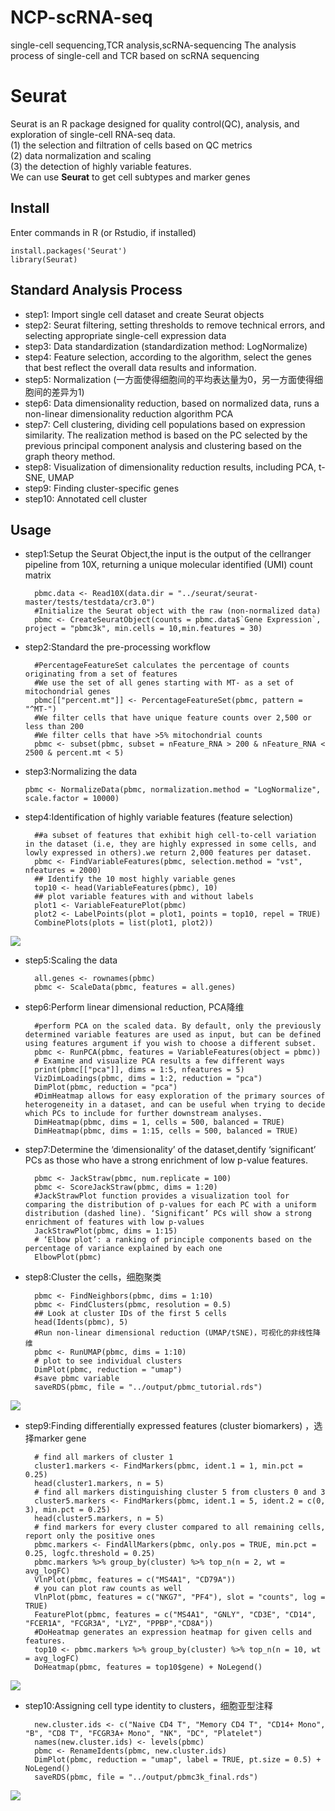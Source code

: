 # NCP-scRNA-seq
single-cell sequencing,TCR analysis,scRNA-sequencing
The analysis process of single-cell and TCR based on scRNA sequencing

# Seurat  #
Seurat is an R package designed for quality control(QC), analysis, and exploration of single-cell RNA-seq data.<br>
(1) the selection and filtration of cells based on QC metrics<br>
(2) data normalization and scaling<br>
(3) the detection of highly variable features.<br>
We can use **Seurat** to get cell subtypes and marker genes

## Install ##
Enter commands in R (or Rstudio, if installed)<br>

    install.packages('Seurat')
    library(Seurat)

## Standard Analysis Process ##
- step1: Import single cell dataset and create Seurat objects
- step2: Seurat filtering, setting thresholds to remove technical errors, and selecting appropriate single-cell expression data
- step3: Data standardization (standardization method: LogNormalize)
- step4: Feature selection, according to the algorithm, select the genes that best reflect the overall data results and information.
- step5: Normalization (一方面使得细胞间的平均表达量为0，另一方面使得细胞间的差异为1)
- step6: Data dimensionality reduction, based on normalized data, runs a non-linear dimensionality reduction algorithm PCA
- step7: Cell clustering, dividing cell populations based on expression similarity. The realization method is based on the PC selected by the previous principal component analysis and clustering based on the graph theory method.
- step8: Visualization of dimensionality reduction results, including PCA, t-SNE, UMAP
- step9: Finding cluster-specific genes
- step10: Annotated cell cluster

## Usage ##
- step1:Setup the Seurat Object,the input is the output of the cellranger pipeline from 10X, returning a unique molecular identified (UMI) count matrix

        pbmc.data <- Read10X(data.dir = "../seurat/seurat-master/tests/testdata/cr3.0")
        #Initialize the Seurat object with the raw (non-normalized data)
		pbmc <- CreateSeuratObject(counts = pbmc.data$`Gene Expression`, project = "pbmc3k", min.cells = 10,min.features = 30)

- step2:Standard the pre-processing workflow

        #PercentageFeatureSet calculates the percentage of counts originating from a set of features
    	#We use the set of all genes starting with MT- as a set of mitochondrial genes
		pbmc[["percent.mt"]] <- PercentageFeatureSet(pbmc, pattern = "^MT-")
    	#We filter cells that have unique feature counts over 2,500 or less than 200
    	#We filter cells that have >5% mitochondrial counts
    	pbmc <- subset(pbmc, subset = nFeature_RNA > 200 & nFeature_RNA < 2500 & percent.mt < 5)

- step3:Normalizing the data

    `pbmc <- NormalizeData(pbmc, normalization.method = "LogNormalize", scale.factor = 10000)`

- step4:Identification of highly variable features (feature selection)

        ##a subset of features that exhibit high cell-to-cell variation in the dataset (i.e, they are highly expressed in some cells, and lowly expressed in others).we return 2,000 features per dataset.
        pbmc <- FindVariableFeatures(pbmc, selection.method = "vst", nfeatures = 2000)
		## Identify the 10 most highly variable genes
		top10 <- head(VariableFeatures(pbmc), 10)
		## plot variable features with and without labels
		plot1 <- VariableFeaturePlot(pbmc)
		plot2 <- LabelPoints(plot = plot1, points = top10, repel = TRUE)
		CombinePlots(plots = list(plot1, plot2))
![](https://github.com/gancao/NCP-scRNA-seq/blob/master/seurat_selection_variable_feature.png)

- step5:Scaling the data

        all.genes <- rownames(pbmc)
        pbmc <- ScaleData(pbmc, features = all.genes)


- step6:Perform linear dimensional reduction, PCA降维

        #perform PCA on the scaled data. By default, only the previously determined variable features are used as input, but can be defined using features argument if you wish to choose a different subset.
        pbmc <- RunPCA(pbmc, features = VariableFeatures(object = pbmc))
        # Examine and visualize PCA results a few different ways
        print(pbmc[["pca"]], dims = 1:5, nfeatures = 5)
        VizDimLoadings(pbmc, dims = 1:2, reduction = "pca")
        DimPlot(pbmc, reduction = "pca")
        #DimHeatmap allows for easy exploration of the primary sources of heterogeneity in a dataset, and can be useful when trying to decide which PCs to include for further downstream analyses.
        DimHeatmap(pbmc, dims = 1, cells = 500, balanced = TRUE)
        DimHeatmap(pbmc, dims = 1:15, cells = 500, balanced = TRUE)


- step7:Determine the ‘dimensionality’ of the dataset,dentify ‘significant’ PCs as those who have a strong enrichment of low p-value features. 

        pbmc <- JackStraw(pbmc, num.replicate = 100)
        pbmc <- ScoreJackStraw(pbmc, dims = 1:20)
        #JackStrawPlot function provides a visualization tool for comparing the distribution of p-values for each PC with a uniform distribution (dashed line). ‘Significant’ PCs will show a strong enrichment of features with low p-values
        JackStrawPlot(pbmc, dims = 1:15)
        # ‘Elbow plot’: a ranking of principle components based on the percentage of variance explained by each one
        ElbowPlot(pbmc)


- step8:Cluster the cells，细胞聚类

        pbmc <- FindNeighbors(pbmc, dims = 1:10)
        pbmc <- FindClusters(pbmc, resolution = 0.5)
        ## Look at cluster IDs of the first 5 cells
        head(Idents(pbmc), 5)
        #Run non-linear dimensional reduction (UMAP/tSNE)，可视化的非线性降维
        pbmc <- RunUMAP(pbmc, dims = 1:10)
        # plot to see individual clusters
        DimPlot(pbmc, reduction = "umap")
        #save pbmc variable
        saveRDS(pbmc, file = "../output/pbmc_tutorial.rds")
![](https://github.com/gancao/NCP-scRNA-seq/blob/master/seurat_cell_cluster.png)    

- step9:Finding differentially expressed features (cluster biomarkers) ，选择marker gene   
    

	    # find all markers of cluster 1
        cluster1.markers <- FindMarkers(pbmc, ident.1 = 1, min.pct = 0.25)
        head(cluster1.markers, n = 5)
        # find all markers distinguishing cluster 5 from clusters 0 and 3
        cluster5.markers <- FindMarkers(pbmc, ident.1 = 5, ident.2 = c(0, 3), min.pct = 0.25)
        head(cluster5.markers, n = 5)
        # find markers for every cluster compared to all remaining cells, report only the positive ones
        pbmc.markers <- FindAllMarkers(pbmc, only.pos = TRUE, min.pct = 0.25, logfc.threshold = 0.25)
        pbmc.markers %>% group_by(cluster) %>% top_n(n = 2, wt = avg_logFC)
        VlnPlot(pbmc, features = c("MS4A1", "CD79A"))
        # you can plot raw counts as well
        VlnPlot(pbmc, features = c("NKG7", "PF4"), slot = "counts", log = TRUE)
        FeaturePlot(pbmc, features = c("MS4A1", "GNLY", "CD3E", "CD14", "FCER1A", "FCGR3A", "LYZ", "PPBP","CD8A"))
        #DoHeatmap generates an expression heatmap for given cells and features.
        top10 <- pbmc.markers %>% group_by(cluster) %>% top_n(n = 10, wt = avg_logFC)
        DoHeatmap(pbmc, features = top10$gene) + NoLegend()

![](https://github.com/gancao/NCP-scRNA-seq/blob/master/seurat_expression_heatmap.png)

- step10:Assigning cell type identity to clusters，细胞亚型注释


        new.cluster.ids <- c("Naive CD4 T", "Memory CD4 T", "CD14+ Mono", "B", "CD8 T", "FCGR3A+ Mono", "NK", "DC", "Platelet")
        names(new.cluster.ids) <- levels(pbmc)
        pbmc <- RenameIdents(pbmc, new.cluster.ids)
        DimPlot(pbmc, reduction = "umap", label = TRUE, pt.size = 0.5) + NoLegend()
        saveRDS(pbmc, file = "../output/pbmc3k_final.rds")
![](https://github.com/gancao/NCP-scRNA-seq/blob/master/seurat_cell_type_classification.png)    

    



